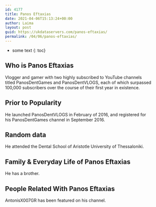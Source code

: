 ```yaml
---
id: 4177
title: Panos Eftaxias
date: 2021-04-06T15:13:24+00:00
author: Laima
layout: post
guid: https://ukdataservers.com/panos-eftaxias/
permalink: /04/06/panos-eftaxias/
---
```


* some text
{: toc}


## Who is Panos Eftaxias
                  
                  
                  
Vlogger and gamer with two highly subscribed to YouTube channels titled PanosDentGames and PanosDentVLOGS, each of which surpassed 100,000 subscribers over the course of their first year in existence. 
                  
              
            
              
            
                
                
                
## Prior to Popularity
                  
                  
                  
He launched PanosDentVLOGS in February of 2016, and registered for his PanosDentGames channel in September 2016. 
                  
              
            
              
            
                
                
                
## Random data
                  
                  
                  
He attended the Dental School of Aristotle University of Thessaloniki. 
                  
              
            
              
            
                
                
                
## Family & Everyday Life of Panos Eftaxias
                  
                  
                  
He has a brother. 
                  
              
            
              
            
                
                
                
## People Related With Panos Eftaxias
                  
                  
                  
AntonisX007GR has been featured on his channel. 
                  
              
            
              
            
                
              
            
              
              
            
            
              
            
          
          
          